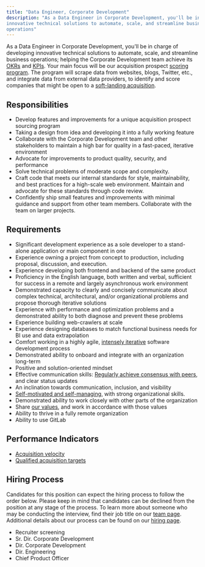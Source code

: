 ```yaml
---
title: "Data Engineer, Corporate Development"
description: "As a Data Engineer in Corporate Development, you'll be in charge of developing
innovative technical solutions to automate, scale, and streamline business
operations"
---
```


As a Data Engineer in Corporate Development, you'll be in charge of developing
innovative technical solutions to automate, scale, and streamline business
operations; helping the Corporate Development team achieve its
[OKRs](/handbook/company/okrs/) and [KPIs](/handbook/company/kpis/). Your main focus will be
our acquisition prospect
[scoring program](https://gitlab.com/gitlab-com/corporate-development/issues/1).
The program will scrape data from websites, blogs, Twitter, etc., and integrate
data from external data providers, to identify and score companies that might be
open to a [soft-landing acquisition](https://about.gitlab.com/blog/2019/07/30/gitlab-acquisitions/).

## Responsibilities

- Develop features and improvements for a unique acquisition prospect sourcing program
- Taking a design from idea and developing it into a fully working feature
- Collaborate with the Corporate Development team and other stakeholders to maintain a high bar for quality in a fast-paced, iterative environment
- Advocate for improvements to product quality, security, and performance
- Solve technical problems of moderate scope and complexity.
- Craft code that meets our internal standards for style, maintainability, and best practices for a high-scale web environment. Maintain and advocate for these standards through code review.
- Confidently ship small features and improvements with minimal guidance and support from other team members. Collaborate with the team on larger projects.

## Requirements

- Significant development experience as a sole developer to a stand-alone application or main component in one
- Experience owning a project from concept to production, including proposal, discussion, and execution.
- Experience developing both frontend and backend of the same product
- Proficiency in the English language, both written and verbal, sufficient for success in a remote and largely asynchronous work environment
- Demonstrated capacity to clearly and concisely communicate about complex technical, architectural, and/or organizational problems and propose thorough iterative solutions
- Experience with performance and optimization problems and a demonstrated ability to both diagnose and prevent these problems
- Experience building web-crawlers at scale
- Experience designing databases to match functional business needs for BI use and data extrapolation
- Comfort working in a highly agile, [intensely iterative](/handbook/values/#iteration) software development process
- Demonstrated ability to onboard and integrate with an organization long-term
- Positive and solution-oriented mindset
- Effective communication skills: [Regularly achieve consensus with peers](/handbook/values/#collaboration), and clear status updates
- An inclination towards communication, inclusion, and visibility
- [Self-motivated and self-managing](/handbook/values/#efficiency), with strong organizational skills.
- Demonstrated ability to work closely with other parts of the organization
- Share [our values](/handbook/values/), and work in accordance with those values
- Ability to thrive in a fully remote organization
- Ability to use GitLab

## Performance Indicators

- [Acquisition velocity](/handbook/product/performance-indicators/)
- [Qualified acquisition targets](/handbook/product/performance-indicators/)

## Hiring Process

Candidates for this position can expect the hiring process to follow the order below. Please keep in mind that candidates can be declined from the position at any stage of the process. To learn more about someone who may be conducting the interview, find their job title on our [team page](/handbook/company/team/).
Additional details about our process can be found on our [hiring page](/handbook/hiring/).

- Recruiter screening
- Sr. Dir. Corporate Development
- Dir. Corporate Development
- Dir. Engineering
- Chief Product Officer
